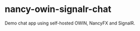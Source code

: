 nancy-owin-signalr-chat
=======================

Demo chat app using self-hosted OWIN, NancyFX and SignalR.
